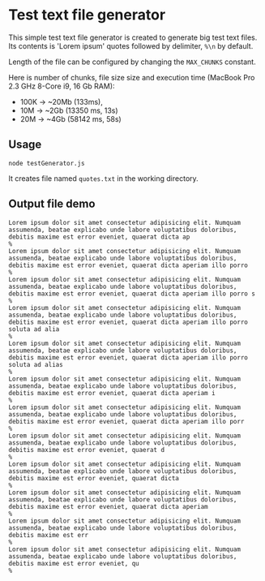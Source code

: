 # Test text file generator

This simple test text file generator is created to generate big test text files. Its contents is 'Lorem ipsum' quotes followed by delimiter, ```%\n``` by default.

Length of the file can be configured by changing the ```MAX_CHUNKS``` constant.

Here is number of chunks, file size size and execution time (MacBook Pro 2.3 GHz 8-Core i9, 16 Gb RAM):
* 100K -> ~20Mb (133ms), 
* 10M -> ~2Gb (13350 ms, 13s)
* 20M -> ~4Gb (58142 ms, 58s)

## Usage

```
node testGenerator.js
```

It creates file named ```quotes.txt``` in the working directory.

## Output file demo

```
Lorem ipsum dolor sit amet consectetur adipisicing elit. Numquam assumenda, beatae explicabo unde labore voluptatibus doloribus, debitis maxime est error eveniet, quaerat dicta ap
%
Lorem ipsum dolor sit amet consectetur adipisicing elit. Numquam assumenda, beatae explicabo unde labore voluptatibus doloribus, debitis maxime est error eveniet, quaerat dicta aperiam illo porro 
%
Lorem ipsum dolor sit amet consectetur adipisicing elit. Numquam assumenda, beatae explicabo unde labore voluptatibus doloribus, debitis maxime est error eveniet, quaerat dicta aperiam illo porro s
%
Lorem ipsum dolor sit amet consectetur adipisicing elit. Numquam assumenda, beatae explicabo unde labore voluptatibus doloribus, debitis maxime est error eveniet, quaerat dicta aperiam illo porro soluta ad alia
%
Lorem ipsum dolor sit amet consectetur adipisicing elit. Numquam assumenda, beatae explicabo unde labore voluptatibus doloribus, debitis maxime est error eveniet, quaerat dicta aperiam illo porro soluta ad alias
%
Lorem ipsum dolor sit amet consectetur adipisicing elit. Numquam assumenda, beatae explicabo unde labore voluptatibus doloribus, debitis maxime est error eveniet, quaerat dicta aperiam i
%
Lorem ipsum dolor sit amet consectetur adipisicing elit. Numquam assumenda, beatae explicabo unde labore voluptatibus doloribus, debitis maxime est error eveniet, quaerat dicta aperiam illo porr
%
Lorem ipsum dolor sit amet consectetur adipisicing elit. Numquam assumenda, beatae explicabo unde labore voluptatibus doloribus, debitis maxime est error eveniet, quaerat d
%
Lorem ipsum dolor sit amet consectetur adipisicing elit. Numquam assumenda, beatae explicabo unde labore voluptatibus doloribus, debitis maxime est error eveniet, quaerat dicta
%
Lorem ipsum dolor sit amet consectetur adipisicing elit. Numquam assumenda, beatae explicabo unde labore voluptatibus doloribus, debitis maxime est error eveniet, quaerat dicta aperiam 
%
Lorem ipsum dolor sit amet consectetur adipisicing elit. Numquam assumenda, beatae explicabo unde labore voluptatibus doloribus, debitis maxime est err
%
Lorem ipsum dolor sit amet consectetur adipisicing elit. Numquam assumenda, beatae explicabo unde labore voluptatibus doloribus, debitis maxime est error eveniet, qu
%
```